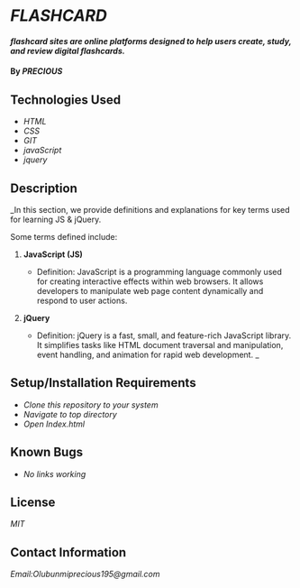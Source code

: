 # _FLASHCARD_

#### _flashcard sites are online platforms designed to help users create, study, and review digital flashcards._

#### By _**PRECIOUS**_

## Technologies Used

* _HTML_
* _CSS_
* _GIT_
* _javaScript_
* _jquery_


## Description

_In this section, we provide definitions and explanations for key terms used for learning JS & jQuery.

Some terms defined include:

1. **JavaScript (JS)**
   - Definition: JavaScript is a programming language commonly used for creating interactive effects within web browsers. It allows developers to manipulate web page content dynamically and respond to user actions.

2. **jQuery**
   - Definition: jQuery is a fast, small, and feature-rich JavaScript library. It simplifies tasks like HTML document traversal and manipulation, event handling, and animation for rapid web development.
_

## Setup/Installation Requirements

* _Clone this repository to your system_
* _Navigate to top directory_
* _Open Index.html_

## Known Bugs

* _No links working_

## License

_MIT_

## Contact Information

_Email:Olubunmiprecious195@gmail.com_